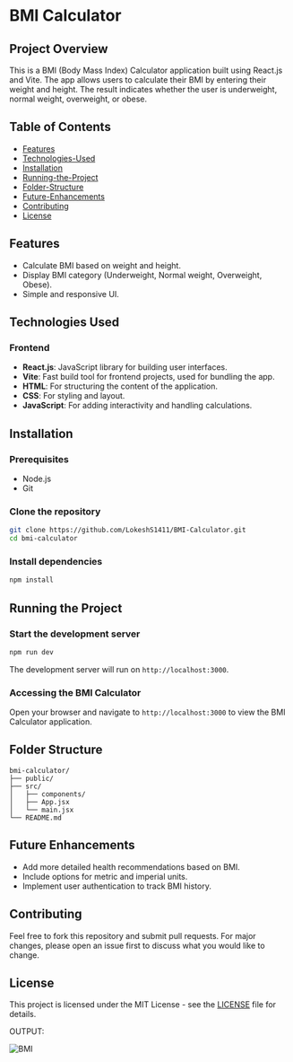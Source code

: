 # BMI Calculator

## Project Overview
This is a BMI (Body Mass Index) Calculator application built using React.js and Vite. The app allows users to calculate their BMI by entering their weight and height. The result indicates whether the user is underweight, normal weight, overweight, or obese.

## Table of Contents
- [Features](#features)
- [Technologies-Used](#technologies-used)
- [Installation](#installation)
- [Running-the-Project](#running-the-project)
- [Folder-Structure](#folder-structure)
- [Future-Enhancements](#future-enhancements)
- [Contributing](#contributing)
- [License](#license)

## Features
- Calculate BMI based on weight and height.
- Display BMI category (Underweight, Normal weight, Overweight, Obese).
- Simple and responsive UI.

## Technologies Used

### Frontend
- **React.js**: JavaScript library for building user interfaces.
- **Vite**: Fast build tool for frontend projects, used for bundling the app.
- **HTML**: For structuring the content of the application.
- **CSS**: For styling and layout.
- **JavaScript**: For adding interactivity and handling calculations.

## Installation

### Prerequisites
- Node.js
- Git

### Clone the repository
```bash
git clone https://github.com/LokeshS1411/BMI-Calculator.git
cd bmi-calculator
```

### Install dependencies
```bash
npm install
```

## Running the Project

### Start the development server
```bash
npm run dev
```
The development server will run on `http://localhost:3000`.

### Accessing the BMI Calculator
Open your browser and navigate to `http://localhost:3000` to view the BMI Calculator application.

## Folder Structure
```
bmi-calculator/
├── public/
├── src/
│   ├── components/
│   ├── App.jsx
│   └── main.jsx
└── README.md
```

## Future Enhancements
- Add more detailed health recommendations based on BMI.
- Include options for metric and imperial units.
- Implement user authentication to track BMI history.

## Contributing
Feel free to fork this repository and submit pull requests. For major changes, please open an issue first to discuss what you would like to change.

## License
This project is licensed under the MIT License - see the [LICENSE](LICENSE) file for details.

OUTPUT:

![BMI](https://github.com/user-attachments/assets/bb7aef86-a92c-47bd-b347-b7b4f6cec1f7)






